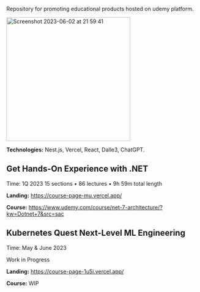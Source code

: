 Repository for promoting educational products hosted on udemy platform.

<img width="324" alt="Screenshot 2023-06-02 at 21 59 41" src="https://github.com/PiotrZak/coursePage/assets/37672365/76056b3f-9219-4348-8413-70d572626def">

<b>Technologies:</b> Nest.js, Vercel, React, Dalle3, ChatGPT.

<h2>Get Hands-On Experience with .NET </h2>

Time: 1Q 2023
15 sections • 86 lectures • 9h 59m total length

<b>Landing:</b> https://course-page-mu.vercel.app/

<b>Course:</b> https://www.udemy.com/course/net-7-architecture/?kw=Dotnet+7&src=sac

<h2>Kubernetes Quest Next-Level ML Engineering</h2>

Time: May & June 2023

Work in Progress

<b>Landing:</b> https://course-page-1u5i.vercel.app/

<b>Course:</b> WIP
